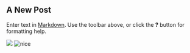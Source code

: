 ## A New Post

Enter text in [Markdown](http://daringfireball.net/projects/markdown/). Use the toolbar above, or click the **?** button for formatting help.


![]({{site.baseurl}}/good.png)
![nice]({{site.baseurl}}//nice.png)
